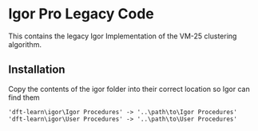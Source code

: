 # Igor Pro Legacy Code

This contains the legacy Igor Implementation of the VM-25 clustering algorithm.

## Installation

Copy the contents of the igor folder into their correct location so Igor can find them

```
'dft-learn\igor\Igor Procedures' -> '..\path\to\Igor Procedures'
'dft-learn\igor\User Procedures' -> '..\path\to\User Procedures'
```
